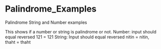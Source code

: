 # Palindrome_Examples
Palindrome String and Number examples

This shows if a number or string is palindrome or not. 
Number: input should equal reversed 121 = 121
String: Input should equal reversed nitin = nitin, thaht = thaht
